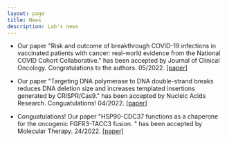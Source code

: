 ```yaml
---
layout: page
title: News
description: Lab's news
---
```


* Our paper "Risk and outcome of breakthrough COVID-19 infections in vaccinated patients with cancer: real-world evidence from the National COVID Cohort Collaborative." has been accepted by Journal of Clinical Oncology. Congratulations to the authors. 05/2022. [[paper]](https://www.ncbi.nlm.nih.gov/pmc/articles/PMC9061155/)

* Our paper "Targeting DNA polymerase to DNA double-strand breaks reduces DNA deletion size and increases templated insertions generated by CRISPR/Cas9." has been accepted by Nucleic Acids Research. Conguatulations! 04/2022. [[paper]](https://academic.oup.com/nar/article/50/7/3944/6552087?login=false)

* Conguatulations! Our paper "HSP90-CDC37 functions as a chaperone for the oncogenic FGFR3-TACC3 fusion. " has been accepted by Molecular Therapy. 24/2022. [[paper]](https://www.sciencedirect.com/science/article/abs/pii/S1525001622000922?casa_token=uYa8siR5sogAAAAA:IbdsxGPdqbBEvC9hn_AZVu3SYTvUXOb7w-086fVYCvzDN7yrNEirul4Du-toxF-GUfoQlUdDiQ)

